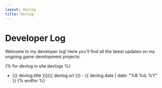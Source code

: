 ```yaml
---
layout: devlog
title: Devlog
---
```


# Developer Log

Welcome to my developer log! Here you'll find all the latest updates on my ongoing game development projects:

{% for devlog in site.devlogs %}
- [{{ devlog.title }}]({{ devlog.url }}) - {{ devlog.date | date: "%B %d, %Y" }}
{% endfor %}
